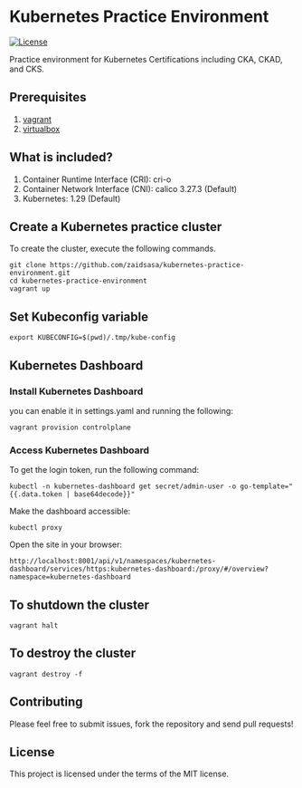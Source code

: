 # Kubernetes Practice Environment

[![License](https://img.shields.io/badge/License-MIT-blue.svg)](https://github.com/zaidsasa/kubernetes-practice-environment/blob/main/LICENSE)

Practice environment for Kubernetes Certifications including CKA, CKAD, and CKS.

## Prerequisites

1. [vagrant]
2. [virtualbox]

[vagrant]: https://developer.hashicorp.com/vagrant/install
[virtualbox]: https://www.virtualbox.org/wiki/Downloads

## What is included?

1. Container Runtime Interface (CRI): cri-o
2. Container Network Interface (CNI): calico 3.27.3 (Default)
3. Kubernetes: 1.29 (Default)

## Create a Kubernetes practice cluster
To create the cluster, execute the following commands.
```
git clone https://github.com/zaidsasa/kubernetes-practice-environment.git
cd kubernetes-practice-environment
vagrant up
```

## Set Kubeconfig variable
```
export KUBECONFIG=$(pwd)/.tmp/kube-config
```

## Kubernetes Dashboard

### Install Kubernetes Dashboard
you can enable it in settings.yaml and running the following:
```
vagrant provision controlplane
```

### Access Kubernetes Dashboard
To get the login token, run the following command:
```
kubectl -n kubernetes-dashboard get secret/admin-user -o go-template="{{.data.token | base64decode}}"
```
Make the dashboard accessible:
```
kubectl proxy
```
Open the site in your browser:
```
http://localhost:8001/api/v1/namespaces/kubernetes-dashboard/services/https:kubernetes-dashboard:/proxy/#/overview?namespace=kubernetes-dashboard
```

## To shutdown the cluster
```
vagrant halt
```

## To destroy the cluster
```
vagrant destroy -f
```

## Contributing

Please feel free to submit issues, fork the repository and send pull requests!

## License

This project is licensed under the terms of the MIT license.
